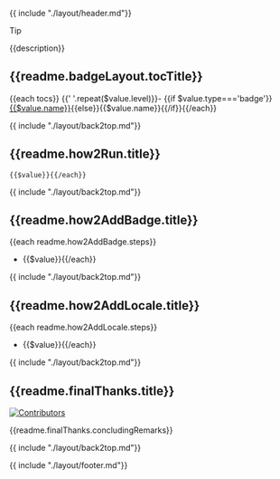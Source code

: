 {{ include "./layout/header.md"}}

> [!Tip]
> {{description}}

## {{readme.badgeLayout.tocTitle}}

{{each tocs}}
{{'  '.repeat($value.level)}}- {{if $value.type==='badge'}}[{{$value.name}}]({{$value.href}}){{else}}{{$value.name}}{{/if}}{{/each}}

{{ include "./layout/back2top.md"}}

## {{readme.how2Run.title}}

```shell{{each readme.how2Run.steps}}
{{$value}}{{/each}}
```

{{ include "./layout/back2top.md"}}

## {{readme.how2AddBadge.title}}

{{each readme.how2AddBadge.steps}}
+ {{$value}}{{/each}}

{{ include "./layout/back2top.md"}}

## {{readme.how2AddLocale.title}}

{{each readme.how2AddLocale.steps}}
+ {{$value}}{{/each}}

{{ include "./layout/back2top.md"}}

## {{readme.finalThanks.title}}

[![Contributors](https://contrib.rocks/image?repo=xiaohuohumax/readme-widget-hub)](https://github.com/xiaohuohumax/readme-widget-hub/contributors)

{{readme.finalThanks.concludingRemarks}}

{{ include "./layout/back2top.md"}}

{{ include "./layout/footer.md"}}